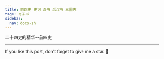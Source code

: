 ```yaml
---
title: 前四史 史记 汉书 后汉书 三国志
tags: 电子书
sidebar:
  nav: docs-zh
---
```


二十四史的精华--前四史


<!--more-->

---

If you like this post, don't forget to give me a star. :star2:

